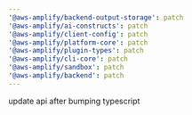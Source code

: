 ```yaml
---
'@aws-amplify/backend-output-storage': patch
'@aws-amplify/ai-constructs': patch
'@aws-amplify/client-config': patch
'@aws-amplify/platform-core': patch
'@aws-amplify/plugin-types': patch
'@aws-amplify/cli-core': patch
'@aws-amplify/sandbox': patch
'@aws-amplify/backend': patch
---
```


update api after bumping typescript
